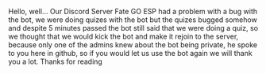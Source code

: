 Hello, well... Our Discord Server Fate GO ESP had a problem with a bug with the bot, we were doing quizes with the bot but the quizes bugged somehow and despite 5 minutes passed the bot still said that we were doing a quiz, so we thought that we would kick the bot and make it rejoin to the server, because only one of the admins knew about the bot being private, he spoke to you here in github, so if you would let us use the bot again we will thank you a lot. Thanks for reading
